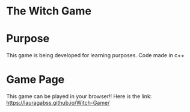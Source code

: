 # The Witch Game

# Purpose
This game is being developed for learning purposes. Code made in c++

# Game Page
This game can be played in your browser!!
Here is the link: https://lauragabss.github.io/Witch-Game/
